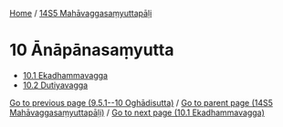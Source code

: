 
[Home](/) / [14S5 Mahāvaggasaṃyuttapāḷi](/tipitaka/14S5.md)

# 10 Ānāpānasaṃyutta

* [10.1 Ekadhammavagga](/tipitaka/14S5/10/10.1.md)
* [10.2 Dutiyavagga](/tipitaka/14S5/10/10.2.md)

[Go to previous page (9.5.1--10 Oghādisutta)](/tipitaka/14S5/9/9.5/9.5.1--10.md) / [Go to parent page (14S5 Mahāvaggasaṃyuttapāḷi)](/tipitaka/14S5/0.md) / [Go to next page (10.1 Ekadhammavagga)](/tipitaka/14S5/10/10.1.md)


